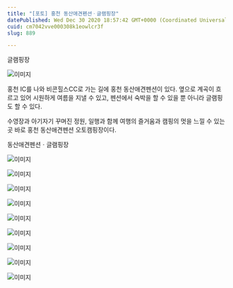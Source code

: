 ```yaml
---
title: "[포토] 홍천 동산애견펜션ㆍ글램핑장"
datePublished: Wed Dec 30 2020 18:57:42 GMT+0000 (Coordinated Universal Time)
cuid: cm7042vve000308k1eowlcr3f
slug: 889

---
```



글램핑장

![이미지](https://cdn.hashnode.com/res/hashnode/image/upload/v1739255918852/a95b5c0b-1db5-4b55-a21d-f824bf95951f.jpeg)

홍천 IC를 나와 비콘힐스CC로 가는 길에 홍천 동산애견펜션이 있다. 옆으로 계곡이 흐르고 있어 시원하게 여름을 지낼 수 있고, 펜션에서 숙박을 할 수 있을 뿐 아니라 글램핑도 할 수 있다.

수영장과 아기자기 꾸며진 정원, 일행과 함께 여행의 즐거움과 캠핑의 멋을 느낄 수 있는 곳 바로 홍천 동산애견펜션 오토캠핑장이다.

동산애견펜션ㆍ글램핑장

![이미지](https://cdn.hashnode.com/res/hashnode/image/upload/v1739255920445/37debd29-59a3-47c4-94b5-3378e8eab897.jpeg)

![이미지](https://cdn.hashnode.com/res/hashnode/image/upload/v1739255922781/5d789906-3528-4b46-a890-5dfc37deb1c5.jpeg)

![이미지](https://cdn.hashnode.com/res/hashnode/image/upload/v1739255924814/b9d5a351-287e-4683-8ebc-5ed619c822a4.jpeg)

![이미지](https://cdn.hashnode.com/res/hashnode/image/upload/v1739255927339/7ea83922-4d35-4903-a804-8b836efa4a33.jpeg)

![이미지](https://cdn.hashnode.com/res/hashnode/image/upload/v1739255929652/242fdc92-fce2-49e7-a9d4-993c6fa7c370.jpeg)

![이미지](https://cdn.hashnode.com/res/hashnode/image/upload/v1739255931885/e530e63f-33e2-460d-9c89-ec8f404223b0.jpeg)

![이미지](https://cdn.hashnode.com/res/hashnode/image/upload/v1739255933902/e796168a-4608-4f04-8fc9-7653e46547fb.jpeg)

![이미지](https://cdn.hashnode.com/res/hashnode/image/upload/v1739255935726/74babb75-ce7a-4336-9087-fe6f871ce343.jpeg)

![이미지](https://cdn.hashnode.com/res/hashnode/image/upload/v1739255937675/110a53db-e85e-4754-b0f5-dcfd09c04d32.jpeg)